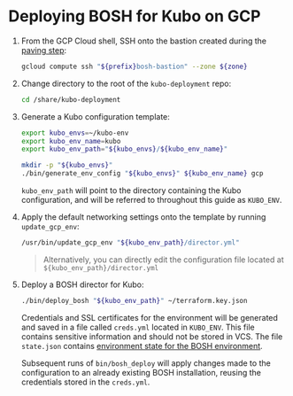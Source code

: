 # Deploying BOSH for Kubo on GCP

1. From the GCP Cloud shell, SSH onto the bastion created during the [paving step](paving.md):

    ```bash
    gcloud compute ssh "${prefix}bosh-bastion" --zone ${zone}
    ```
    
1. Change directory to the root of the `kubo-deployment` repo:

    ```bash
    cd /share/kubo-deployment
    ```
    
1. Generate a Kubo configuration template:

    ```bash
    export kubo_envs=~/kubo-env
    export kubo_env_name=kubo
    export kubo_env_path="${kubo_envs}/${kubo_env_name}"

    mkdir -p "${kubo_envs}"
    ./bin/generate_env_config "${kubo_envs}" ${kubo_env_name} gcp
    ```

   `kubo_env_path` will point to the directory containing the Kubo configuration, and will be referred to throughout this guide as `KUBO_ENV`.

1. Apply the default networking settings onto the template by running `update_gcp_env`:

    ```bash
    /usr/bin/update_gcp_env "${kubo_env_path}/director.yml" 
    ```

   > Alternatively, you can directly edit the configuration file located at `${kubo_env_path}/director.yml`

1. Deploy a BOSH director for Kubo:
    
    ```bash
    ./bin/deploy_bosh "${kubo_env_path}" ~/terraform.key.json
    ```
    Credentials and SSL certificates for the environment will be generated and
    saved in a file called `creds.yml` located in `KUBO_ENV`. This file
    contains sensitive information and should not be stored in VCS. The file
    `state.json` contains 
    [environment state for the BOSH environment](https://bosh.io/docs/cli-envs.html#deployment-state).

    Subsequent runs of `bin/bosh_deploy` will apply changes made to
    the configuration to an already existing BOSH installation, reusing
    the credentials stored in the `creds.yml`.
